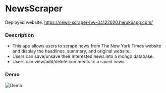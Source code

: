 # NewsScraper

 Deployed website: https://news-scraper-hw-04122020.herokuapp.com/

### Description

* This app allows users to scrape news from The New York Times website and display the headlines, summary, and original website.
* Users can save/unsave their interested news into a mongo database.
* Users can view/add/delete comments to a saved news.

### Demo

![Demo](./Demo/demo.gif)
